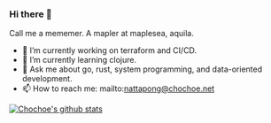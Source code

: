 ### Hi there 👋

Call me a mememer.
A mapler at maplesea, aquila.

- 🔭 I’m currently working on terraform and CI/CD.
- 🌱 I’m currently learning clojure.
- 💬 Ask me about go, rust, system programming, and data-oriented development.
- 📫 How to reach me: mailto:nattapong@chochoe.net


[![Chochoe's github stats](https://github-readme-stats.vercel.app/api?username=choestelus)](https://github.com/choestelus)

